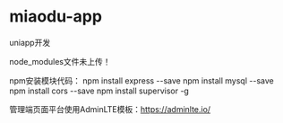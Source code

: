 # miaodu-app

uniapp开发

node_modules文件未上传！

npm安装模块代码：
npm install express --save
npm install mysql --save
npm install cors --save
npm install supervisor -g

管理端页面平台使用AdminLTE模板：https://adminlte.io/